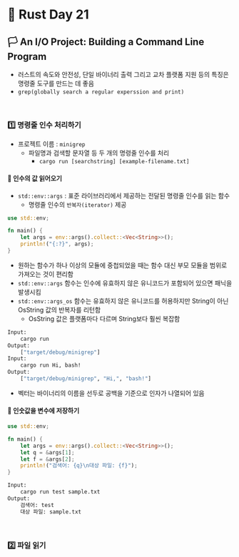 # 🦀 Rust Day 21

## **🏳️ An I/O Project: Building a Command Line Program**
- 러스트의 속도와 안전성, 단일 바이너리 출력 그리고 교차 플랫폼 지원 등의 특징은 명령줄 도구를 만드는 데 좋음
- `grep(globally search a regular experssion and print)`

<br>

### **1️⃣ 명령줄 인수 처리하기**
- 프로젝트 이름 : `minigrep`
  - 파일명과 검색할 문자열 등 두 개의 명령줄 인수를 처리
    - `cargo run [searchstring] [example-filename.txt]`

#### **🤔 인수의 값 읽어오기**
- `std::env::args` : 표준 라이브러리에서 제공하는 전달된 명령줄 인수를 읽는 함수
  - 명령줄 인수의 `반복자(iterator)` 제공

```rust
use std::env;

fn main() {
    let args = env::args().collect::<Vec<String>>();
    println!("{:?}", args);
}
```
- 원하는 함수가 하나 이상의 모듈에 중첩되었을 때는 함수 대신 부모 모듈을 범위로 가져오는 것이 편리함
- `std::env::args` 함수는 인수에 유효하지 않은 유니코드가 포함되어 있으면 패닉을 발생시킴
- `std::env::args_os` 함수는 유효하지 않은 유니코드를 허용하지만 String이 아닌 OsString 값의 반복자를 리턴함
  - OsString 값은 플랫폼마다 다르며 String보다 훨씬 복잡함

```bash
Input:
    cargo run
Output:
    ["target/debug/minigrep"]
Input:
    cargo run Hi, bash!
Output:
    ["target/debug/minigrep", "Hi,", "bash!"]
```
- 벡터는 바이너리의 이름을 선두로 공백을 기준으로 인자가 나열되어 있음

#### **🤔 인숫값을 변수에 저장하기**

```rust
use std::env;

fn main() {
    let args = env::args().collect::<Vec<String>>();
    let q = &args[1];
    let f = &args[2];
    println!("검색어: {q}\n대상 파일: {f}");
}
```

```bash
Input: 
    cargo run test sample.txt
Output:
    검색어: test
    대상 파일: sample.txt
```

<br>

### **2️⃣ 파일 읽기**